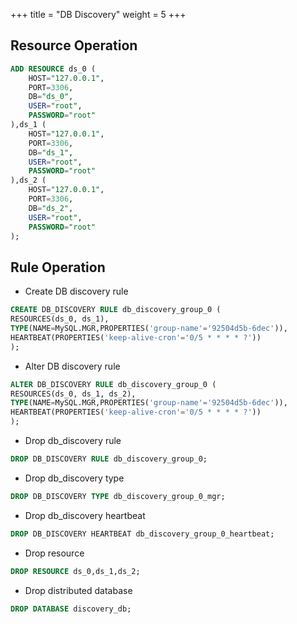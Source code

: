+++
title = "DB Discovery"
weight = 5
+++

## Resource Operation

```sql
ADD RESOURCE ds_0 (
    HOST="127.0.0.1",
    PORT=3306,
    DB="ds_0",
    USER="root",
    PASSWORD="root"
),ds_1 (
    HOST="127.0.0.1",
    PORT=3306,
    DB="ds_1",
    USER="root",
    PASSWORD="root"
),ds_2 (
    HOST="127.0.0.1",
    PORT=3306,
    DB="ds_2",
    USER="root",
    PASSWORD="root"
);
```

## Rule Operation

- Create DB discovery rule

```sql
CREATE DB_DISCOVERY RULE db_discovery_group_0 (
RESOURCES(ds_0, ds_1),
TYPE(NAME=MySQL.MGR,PROPERTIES('group-name'='92504d5b-6dec')),
HEARTBEAT(PROPERTIES('keep-alive-cron'='0/5 * * * * ?'))
);
```

- Alter DB discovery rule

```sql
ALTER DB_DISCOVERY RULE db_discovery_group_0 (
RESOURCES(ds_0, ds_1, ds_2),
TYPE(NAME=MySQL.MGR,PROPERTIES('group-name'='92504d5b-6dec')),
HEARTBEAT(PROPERTIES('keep-alive-cron'='0/5 * * * * ?'))
);
```

- Drop db_discovery rule

```sql
DROP DB_DISCOVERY RULE db_discovery_group_0;
```

- Drop db_discovery type

```sql
DROP DB_DISCOVERY TYPE db_discovery_group_0_mgr;
```

- Drop db_discovery heartbeat

```sql
DROP DB_DISCOVERY HEARTBEAT db_discovery_group_0_heartbeat;
```

- Drop resource

```sql
DROP RESOURCE ds_0,ds_1,ds_2;
```

- Drop distributed database

```sql
DROP DATABASE discovery_db;
```
